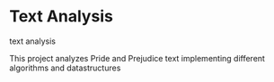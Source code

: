 # Text Analysis
text analysis 

This project analyzes Pride and Prejudice text implementing different algorithms and datastructures 

